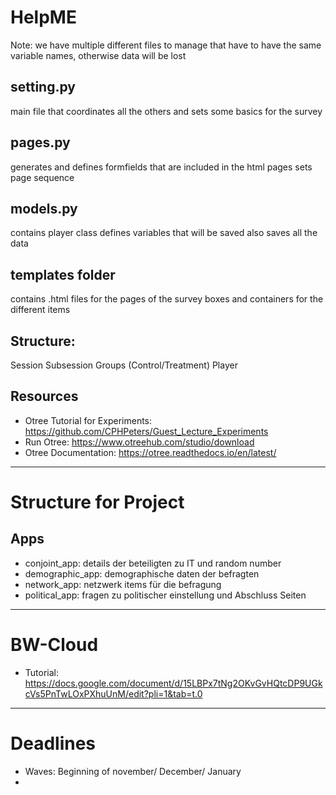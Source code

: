 # HelpME
Note: we have multiple different files to manage that have to have the same variable names, otherwise data will be lost

## setting.py 
main file that coordinates all the others and sets some basics for the survey

## pages.py
generates and defines formfields that are included in the html pages 
sets page sequence 

## models.py
contains player class 
defines variables that will be saved 
    also saves all the data     

## templates folder 
contains .html files for the pages of the survey 
    boxes and containers for the different items 

## Structure: 
Session
Subsession
Groups (Control/Treatment)
Player

## Resources 
- Otree Tutorial for Experiments: https://github.com/CPHPeters/Guest_Lecture_Experiments
- Run Otree: https://www.otreehub.com/studio/download
- Otree Documentation: https://otree.readthedocs.io/en/latest/

***
# Structure for Project

## Apps 
- conjoint_app: details der beteiligten zu IT und random number 
- demographic_app: demographische daten der befragten 
- network_app: netzwerk items für die befragung
- political_app: fragen zu politischer einstellung und Abschluss Seiten

***
# BW-Cloud 

- Tutorial: https://docs.google.com/document/d/15LBPx7tNg2OKvGvHQtcDP9UGkcVs5PnTwLOxPXhuUnM/edit?pli=1&tab=t.0

***
# Deadlines

- Waves: Beginning of november/ December/ January
- 
